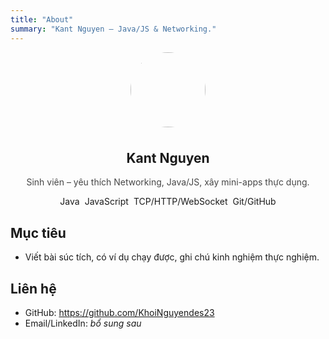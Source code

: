 ```yaml
---
title: "About"
summary: "Kant Nguyen — Java/JS & Networking."
---
```


<div class="k-card" style="text-align:center">
  <img src="/images/avatar.png" width="120" height="120" style="border-radius:999px;margin-bottom:8px" onerror="this.style.display='none'">
  <h2>Kant Nguyen</h2>
  <p style="opacity:.8">Sinh viên – yêu thích Networking, Java/JS, xây mini-apps thực dụng.</p>
  <div style="display:flex;gap:8px;justify-content:center;flex-wrap:wrap">
    <span class="k-tag">Java</span><span class="k-tag">JavaScript</span><span class="k-tag">TCP/HTTP/WebSocket</span><span class="k-tag">Git/GitHub</span>
  </div>
</div>

## Mục tiêu

- Viết bài súc tích, có ví dụ chạy được, ghi chú kinh nghiệm thực nghiệm.

## Liên hệ

- GitHub: https://github.com/KhoiNguyendes23
- Email/LinkedIn: _bổ sung sau_
